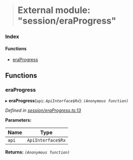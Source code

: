 > # External module: "session/eraProgress"

### Index

#### Functions

* [eraProgress](_session_eraprogress_.md#eraprogress)

## Functions

###  eraProgress

▸ **eraProgress**(`api`: *`ApiInterface$Rx`*): *`(Anonymous function)`*

*Defined in [session/eraProgress.ts:13](https://github.com/polkadot-js/api/blob/8c4320c/packages/api-derive/src/session/eraProgress.ts#L13)*

**Parameters:**

Name | Type |
------ | ------ |
`api` | `ApiInterface$Rx` |

**Returns:** *`(Anonymous function)`*